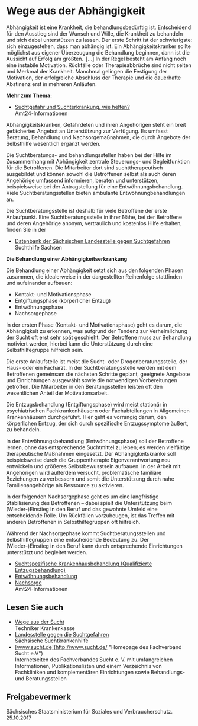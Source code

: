# Wege aus der Abhängigkeit

Abhängigkeit ist eine Krankheit, die behandlungsbedürftig ist. Entscheidend für den Ausstieg sind der Wunsch und Wille, die Krankheit zu behandeln und sich dabei unterstützen zu lassen. Der erste Schritt ist der schwierigste: sich einzugestehen, dass man abhängig ist. Ein Abhängigkeitskranker sollte möglichst aus eigener Überzeugung die Behandlung beginnen, dann ist die Aussicht auf Erfolg am größten. [...] In der Regel besteht am Anfang noch eine instabile Motivation. Rückfälle oder Therapieabbrüche sind nicht selten und Merkmal der Krankheit. Manchmal gelingen die Festigung der Motivation, der erfolgreiche Abschluss der Therapie und die dauerhafte Abstinenz erst in mehreren Anläufen.

**Mehr zum Thema:**

* [Suchtgefahr und Suchterkrankung, wie helfen?](https://amt24dev.sachsen.de/zufi/lebenslagen/5000120)  
   Amt24-Informationen

Abhängigkeitskranken, Gefährdeten und ihren Angehörigen steht ein breit gefächertes Angebot an Unterstützung zur Verfügung. Es umfasst Beratung, Behandlung und Nachsorgemaßnahmen, die durch Angebote der Selbsthilfe wesentlich ergänzt werden.

Die Suchtberatungs- und behandlungsstellen haben bei der Hilfe im Zusammenhang mit Abhängigkeit zentrale Steuerungs- und Begleitfunktion für die Betroffenen. Die Mitarbeiter dort sind suchttherapeutisch ausgebildet und können sowohl die Betroffenen selbst als auch deren Angehörige umfassend informieren, beraten und unterstützen, beispielsweise bei der Antragstellung für eine Entwöhnungsbehandlung. Viele Suchtberatungsstellen bieten ambulante Entwöhnungbehandlungen an.

Die Suchtberatungsstelle ist deshalb für viele Betroffene der erste Anlaufpunkt. Eine Suchtberatungsstelle in ihrer Nähe, bei der Betroffene und deren Angehörige anonym, vertraulich und kostenlos Hilfe erhalten, finden Sie in der

* [Datenbank der Sächsischen Landesstelle gegen Suchtgefahren](http://www.suchthilfe-sachsen.de/online-datenbank-der-saechsischen-suchtkrankenhilfe/online-datenbank/ "Online-Datenbank der Sächsischen Suchtkrankenhilfe")  
   Suchthilfe Sachsen

**Die Behandlung einer Abhängigkeitserkrankung**

Die Behandlung einer Abhängigkeit setzt sich aus den folgenden Phasen zusammen, die idealerweise in der dargestellten Reihenfolge stattfinden und aufeinander aufbauen:

* Kontakt- und Motivationsphase
* Entgiftungsphase (körperlicher Entzug)
* Entwöhnungsphase
* Nachsorgephase

In der ersten Phase (Kontakt- und Motivationsphase) geht es darum, die Abhängigkeit zu erkennen, was aufgrund der Tendenz zur Verheimlichung der Sucht oft erst sehr spät geschieht. Der Betroffene muss zur Behandlung motiviert werden, hierbei kann die Unterstützung durch eine Selbsthilfegruppe hilfreich sein.

Die erste Anlaufstelle ist meist die Sucht- oder Drogenberatungsstelle, der Haus- oder ein Facharzt. In der Suchtberatungsstelle werden mit dem Betroffenen gemeinsam die nächsten Schritte geplant, geeignete Angebote und Einrichtungen ausgewählt sowie die notwendigen Vorbereitungen getroffen. Die Mitarbeiter in den Beratungsstellen leisten oft den wesentlichen Anteil der Motivationsarbeit.

Die Entzugsbehandlung (Entgiftungsphase) wird meist stationär in psychiatrischen Fachkrankenhäusern oder Fachabteilungen in Allgemeinen Krankenhäusern durchgeführt. Hier geht es vorrangig darum, den körperlichen Entzug, der sich durch spezifische Entzugssymptome äußert, zu behandeln.

In der Entwöhnungsbehandlung (Entwöhnungsphase) soll der Betroffene lernen, ohne das entsprechende Suchtmittel zu leben; es werden vielfältige therapeutische Maßnahmen eingesetzt. Der Abhängigkeitskranke soll beispielsweise durch die Gruppentherapie Eigenverantwortung neu entwickeln und größeres Selbstbewusstsein aufbauen. In der Arbeit mit Angehörigen wird außerdem versucht, problematische familiäre Beziehungen zu verbessern und somit die Unterstützung durch nahe Familienangehörige als Ressource zu aktivieren.

In der folgenden Nachsorgephase geht es um eine langfristige Stabilisierung des Betroffenen – dabei spielt die Unterstützung beim (Wieder-)Einstieg in den Beruf und das gewohnte Umfeld eine entscheidende Rolle. Um Rückfällen vorzubeugen, ist das Treffen mit anderen Betroffenen in Selbsthilfegruppen oft hilfreich.

Während der Nachsorgephase kommt Suchtberatungsstellen und Selbsthilfegruppen eine entscheidende Bedeutung zu. Der (Wieder-)Einstieg in den Beruf kann durch entsprechende Einrichtungen unterstützt und begleitet werden.

* [Suchtspezifische Krankenhausbehandlung (Qualifizierte Entzugsbehandlung)](https://amt24dev.sachsen.de/zufi/leistungen/6000048)
* [Entwöhnungsbehandlung](https://amt24dev.sachsen.de/zufi/leistungen/6000775)
* [Nachsorge](https://amt24dev.sachsen.de/zufi/lebenslagen/5000023)  
   Amt24-Informationen

## Lesen Sie auch

* [Wege aus der Sucht](https://www.tk.de/tk/krankheiten/sucht/wege-aus-der-sucht/35188 "Suchtberatung, Informationen der Techniker Krankenkasse")  
  Techniker Krankenkasse
* [Landesstelle gegen die Suchtgefahren](http://www.slsev.de/ "Website der Sächsische Landesstelle gegen die Suchtgefahren e. V.")  
  Sächsische Suchtkrankenhilfe
* [www.sucht.de](http://www.sucht.de/ "Homepage des Fachverband Sucht e.V")  
  Internetseiten des Fachverbandes Sucht e. V. mit umfangreichen Informationen, Publikationslisten und einem Verzeichnis von Fachkliniken und komplementären Einrichtungen sowie Behandlungs-und Beratungsstellen

## Freigabevermerk

Sächsisches Staatsministerium für Soziales und Verbraucherschutz. 25.10.2017
